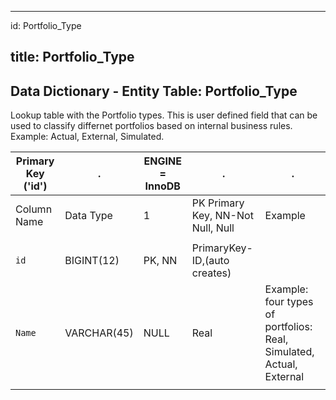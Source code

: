 
---
id: Portfolio_Type

title: Portfolio_Type
---

## Data Dictionary - Entity Table: Portfolio_Type

Lookup table with the Portfolio types. This is user defined field that can be used to classify differnet portfolios based on internal business rules. Example: Actual, External, Simulated.					

| Primary Key ('id')|.|ENGINE = InnoDB|.|.|
|---|---|---|---|---|
|Column Name|Data Type|1|PK Primary Key, NN-Not Null, Null|Example|Comments|
||
|`id`|BIGINT(12)|PK, NN|PrimaryKey-ID,(auto creates)|
|`Name`|VARCHAR(45)|NULL|Real|Example: four types of portfolios: Real, Simulated, Actual, External|
||
  